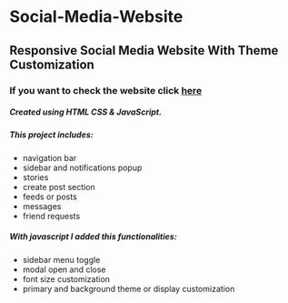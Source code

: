 # Social-Media-Website
## Responsive Social Media Website With Theme Customization

### If you want to check the website click [here](https://dantisandreeaiasmina19.github.io/Social-Media-Website/)

##### Created using HTML CSS & JavaScript.

##### This project includes:
- navigation bar 
- sidebar and notifications popup 
- stories 
- create post section 
- feeds or posts 
- messages 
- friend requests

##### With javascript I added this functionalities:
- sidebar menu toggle 
- modal open and close 
- font size customization 
- primary and background theme or display customization

